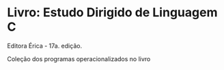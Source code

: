 # Livro: Estudo Dirigido de Linguagem C
Editora Érica - 17a. edição.

Coleção dos programas operacionalizados no livro
